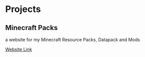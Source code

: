 # Projects

## Minecraft Packs

a website for my Minecraft Resource Packs, Datapack and Mods

[Website Link](https://vanilla-wood-279.notion.site/Minecraft-Packs-2128fc252ccd8029b705e9b1189d5eb4)
